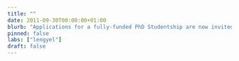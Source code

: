 ```yaml
---
title: ""
date: 2011-09-30T00:00:00+01:00
blurb: "Applications for a fully-funded PhD Studentship are now invited, deadline: 21 October 2011"
pinned: false
labs: ["lengyel"]
draft: false
---
```

